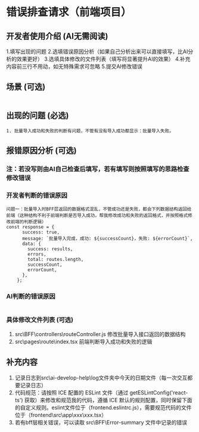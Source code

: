 # 错误排查请求（前端项目）

## 开发者使用介绍 (AI无需阅读)
1.填写出现的问题
2.选填错误原因分析（如果自己分析出来可以直接填写，比AI分析的效果更好）
3.选填具体修改的文件列表（填写将显著提升AI的效果）
4.补充内容前三行不用动，如无特殊需求可忽略
5.提交AI修改错误

## 场景 (可选)
```
```

## 出现的问题 (必选)
```
1. 批量导入成功和失败的判断有问题，不管有没有导入成功都显示：批量导入失败。

```

## 报错原因分析 (可选)
### 注：若没写则由AI自己检查后填写，若有填写则按照填写的思路检查修改错误
### 开发者判断的错误原因
```
问题一：批量导入时BFF层返回的数据格式混乱，不管成功还是失败，都会下列数据结构返回给前端（这种结构不利于前端判断是否导入成功，帮我修改成功和失败的返回格式，并按照格式修改前端的判断逻辑）
const response = {
      success: true,
      message: `批量导入完成，成功: ${successCount}，失败: ${errorCount}`,
      data: {
        success: results,
        errors,
        total: routes.length,
        successCount,
        errorCount,
      },
    };

```

### AI判断的错误原因
```
```

### 具体修改文件列表 (可选)
1. src\BFF\controllers\routeController.js 修改批量导入接口返回的数据结构
2. src\pages\route\index.tsx 前端判断导入成功和失败的逻辑

## 补充内容
1. 记录日志到src\ai-develop-help\log文件夹中今天的日期文件（每一次交互都要记录日志）
2. 代码规范：请按照 ICE 配置的 ESLint 文件（通过 getESLintConfig('react-ts') 获取）来修改和规范我的代码，遵循 ICE 默认的规则配置，同时保留下面的自定义规则。eslint文件位于（frontend\.eslintrc.js），需要规范代码的文件位于（frontend\src\app\xxx\xxx.tsx）
3. 若有bff层相关错误，可以读取 src\BFF\Error-summary 文件中记录的错误
